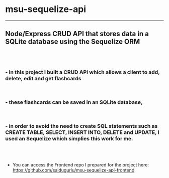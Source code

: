 # msu-sequelize-api
<hr>

## Node/Express CRUD API that stores data in a SQLite database using the Sequelize ORM
<br> <br> 

### - in this project I built a CRUD API which allows a client to add, delete, edit and get flashcards

<br> 

### - these flashcards can be saved in an SQLite database,

<br> 

### - in order to avoid the need to create SQL statements such as CREATE TABLE, SELECT, INSERT INTO, DELETE and UPDATE, I used an Sequelize which simplies this work for me.

<br> 
<br> 

- You can access the Frontend repo I prepared for the project here: https://github.com/saidugurlu/msu-sequelize-api-frontend